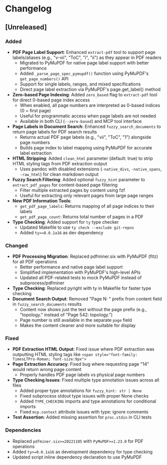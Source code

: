 # Changelog

## [Unreleased]

### Added
- **PDF Page Label Support**: Enhanced `extract-pdf` tool to support page labels/aliases (e.g., "v-vii", "ToC", "i", "ii") as they appear in PDF readers
  - Migrated to PyMuPDF for native page label support with better performance
  - Added `_parse_page_spec_pymupdf()` function using PyMuPDF's `get_page_numbers()` API
  - Support for single labels, ranges, and mixed specifications
  - Direct page label extraction via PyMuPDF's page.get_label() method
- **Zero-based Page Indexing**: Added `zero_based` flag to `extract-pdf` tool for direct 0-based page index access
  - When enabled, all page numbers are interpreted as 0-based indices (0 = first page)
  - Useful for programmatic access when page labels are not needed
  - Available in both CLI (`--zero-based`) and MCP tool interface
- **Page Labels in Document Search**: Enhanced `fuzzy_search_documents` to return page labels for PDF search results
  - Returns actual PDF page labels (e.g., "vii", "ToC", "1") alongside page numbers
  - Builds page index to label mapping using PyMuPDF for accurate label extraction
- **HTML Stripping**: Added `clean_html` parameter (default: true) to strip HTML styling tags from PDF extraction output
  - Uses pandoc with disabled extensions (`-native_divs`, `-native_spans`, `-raw_html`) for clean markdown output
- **Fuzzy Search Filtering**: Added optional `fuzzy_hint` parameter to `extract_pdf_pages` for content-based page filtering
  - Filter multiple extracted pages by content using fzf
  - Useful for extracting only relevant pages from large page ranges
- **New PDF Information Tools**:
  - `get_pdf_page_labels`: Returns mapping of all page indices to their labels
  - `get_pdf_page_count`: Returns total number of pages in a PDF
- **Type Checking**: Added support for `ty` type checker
  - Updated Makefile to use `ty check --exclude git-repos`
  - Added `ty>=0.0.1a16` as dev dependency

### Changed
- **PDF Processing Migration**: Replaced pdfminer.six with PyMuPDF (fitz) for all PDF operations
  - Better performance and native page label support
  - Simplified implementation with PyMuPDF's high-level APIs
  - Updated all PDF-related tests to mock PyMuPDF instead of subprocess/pdfminer
- **Type Checking**: Replaced pyright with ty in Makefile for faster type checking
- **Document Search Output**: Removed "Page N: " prefix from content field in `fuzzy_search_documents` results
  - Content now shows just the text without the page prefix (e.g., "topology." instead of "Page 542: topology.")
  - Page number is still available in the separate `page` field
  - Makes the content cleaner and more suitable for display

### Fixed
- **PDF Extraction HTML Output**: Fixed issue where PDF extraction was outputting HTML styling tags like `<span style="font-family: TimesLTPro-Roman; font-size:9px">`
- **Page Extraction Accuracy**: Fixed bug where requesting page "14" would return wrong page content
  - Properly handles PDF page labels vs physical page numbers
- **Type Checking Issues**: Fixed multiple type annotation issues across all files
  - Added proper type annotations for `fuzzy_hint: str | None`
  - Fixed subprocess stdout type issues with proper None checks
  - Added `TYPE_CHECKING` imports and type annotations for conditional imports
  - Fixed `mcp.context` attribute issues with type: ignore comments
- **Test Assertion**: Added missing assertion for `proc.stdin` in CLI tests

### Dependencies
- Replaced `pdfminer.six>=20221105` with `PyMuPDF>=1.23.0` for PDF operations
- Added `ty>=0.0.1a16` as development dependency for type checking
- Updated script inline dependency declaration to use PyMuPDF